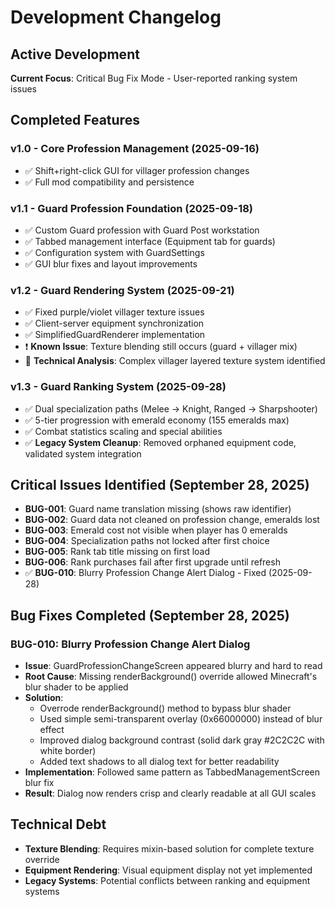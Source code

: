 # Development Changelog

## Active Development
**Current Focus**: Critical Bug Fix Mode - User-reported ranking system issues

## Completed Features

### v1.0 - Core Profession Management (2025-09-16)
- ✅ Shift+right-click GUI for villager profession changes
- ✅ Full mod compatibility and persistence

### v1.1 - Guard Profession Foundation (2025-09-18)
- ✅ Custom Guard profession with Guard Post workstation
- ✅ Tabbed management interface (Equipment tab for guards)
- ✅ Configuration system with GuardSettings
- ✅ GUI blur fixes and layout improvements

### v1.2 - Guard Rendering System (2025-09-21)
- ✅ Fixed purple/violet villager texture issues
- ✅ Client-server equipment synchronization
- ✅ SimplifiedGuardRenderer implementation
- ❗ **Known Issue**: Texture blending still occurs (guard + villager mix)
- 📝 **Technical Analysis**: Complex villager layered texture system identified

### v1.3 - Guard Ranking System (2025-09-28)
- ✅ Dual specialization paths (Melee → Knight, Ranged → Sharpshooter)
- ✅ 5-tier progression with emerald economy (155 emeralds max)
- ✅ Combat statistics scaling and special abilities
- ✅ **Legacy System Cleanup**: Removed orphaned equipment code, validated system integration

## Critical Issues Identified (September 28, 2025)
- **BUG-001**: Guard name translation missing (shows raw identifier)
- **BUG-002**: Guard data not cleaned on profession change, emeralds lost
- **BUG-003**: Emerald cost not visible when player has 0 emeralds
- **BUG-004**: Specialization paths not locked after first choice
- **BUG-005**: Rank tab title missing on first load
- **BUG-006**: Rank purchases fail after first upgrade until refresh
- ✅ **BUG-010**: Blurry Profession Change Alert Dialog - Fixed (2025-09-28)

## Bug Fixes Completed (September 28, 2025)

### BUG-010: Blurry Profession Change Alert Dialog
- **Issue**: GuardProfessionChangeScreen appeared blurry and hard to read
- **Root Cause**: Missing renderBackground() override allowed Minecraft's blur shader to be applied
- **Solution**:
  - Overrode renderBackground() method to bypass blur shader
  - Used simple semi-transparent overlay (0x66000000) instead of blur effect
  - Improved dialog background contrast (solid dark gray #2C2C2C with white border)
  - Added text shadows to all dialog text for better readability
- **Implementation**: Followed same pattern as TabbedManagementScreen blur fix
- **Result**: Dialog now renders crisp and clearly readable at all GUI scales

## Technical Debt
- **Texture Blending**: Requires mixin-based solution for complete texture override
- **Equipment Rendering**: Visual equipment display not yet implemented
- **Legacy Systems**: Potential conflicts between ranking and equipment systems